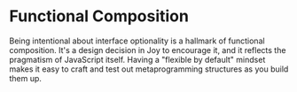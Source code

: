 # Functional Composition

Being intentional about interface optionality is a hallmark of functional composition. It's a design decision in Joy to encourage it, and it reflects the pragmatism of JavaScript itself. Having a "flexible by default" mindset makes it easy to craft and test out metaprogramming structures as you build them up.
